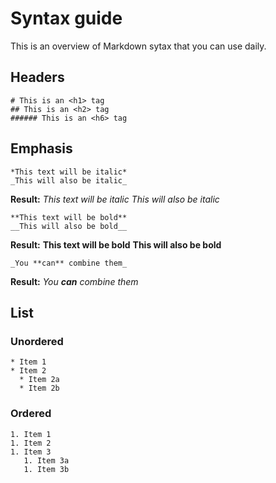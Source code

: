 # Syntax guide
This is an overview of Markdown sytax that you can use daily.

## Headers
```
# This is an <h1> tag
## This is an <h2> tag
###### This is an <h6> tag
```

## Emphasis
```
*This text will be italic*
_This will also be italic_
```
**Result:**
*This text will be italic*
_This will also be italic_

```
**This text will be bold**
__This will also be bold__
```
**Result:**
**This text will be bold**
__This will also be bold__

```
_You **can** combine them_
```
**Result:**
_You **can** combine them_

## List

### Unordered
```
* Item 1
* Item 2
  * Item 2a
  * Item 2b
```

### Ordered
```
1. Item 1
1. Item 2
1. Item 3
   1. Item 3a
   1. Item 3b
```

